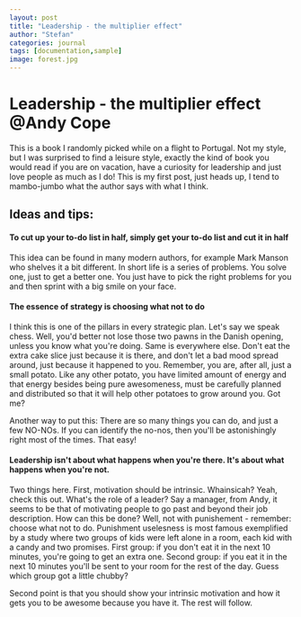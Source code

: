```yaml
---
layout: post
title: "Leadership - the multiplier effect"
author: "Stefan"
categories: journal
tags: [documentation,sample]
image: forest.jpg
---
```


# Leadership - the multiplier effect @Andy Cope

This is a book I randomly picked while on a flight to Portugal. Not my style, but I was surprised to find a leisure style, exactly the kind of book you would read if you are on vacation, have a curiosity for leadership and just love people as much as I do! This is my first post, just heads up, I tend to mambo-jumbo what the author says with what I think. 

## Ideas and tips:

#### To cut up your to-do list in half, simply get your to-do list and cut it in half
This idea can be found in many modern authors, for example Mark Manson who shelves it a bit different. In short life is a series of problems. You solve one, just to get a better one. You just have to pick the right problems for you and then sprint with a big smile on your face.

#### The essence of strategy is choosing what not to do
I think this is one of the pillars in every strategic plan. Let's say we speak chess. Well, you'd better not lose those two pawns in the Danish opening, unless you know what you're doing. Same is everywhere else. Don't eat the extra cake slice just because it is there, and don't let a bad mood spread around, just because it happened to you. Remember, you are, after all, just a small potato. Like any other potato, you have limited amount of energy and that energy besides being pure awesomeness, must be carefully planned and distributed so that it will help other potatoes to grow around you. Got me?

Another way to put this: There are so many things you can do, and just a few NO-NOs. If you can identify the no-nos, then you'll be astonishingly right most of the times. That easy!

#### Leadership isn't about what happens when you're there. It's about what happens when you're not.
Two things here. First, motivation should be intrinsic. Whainsicah? Yeah, check this out. What's the role of a leader? Say a manager, from Andy, it seems to be that of motivating people to go past and beyond their job description. How can this be done? Well, not with punishement - remember: choose what not to do. Punishment uselesness is most famous exemplified by a study where two groups of kids were left alone in a room, each kid with a candy and two promises. First group: if you don't eat it in the next 10 minutes, you're going to get an extra one. Second group: if you eat it in the next 10 minutes you'll be sent to your room for the rest of the day. Guess which group got a little chubby? 

Second point is that you should show your intrinsic motivation and how it gets you to be awesome because you have it. The rest will follow. 
